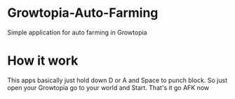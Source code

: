 # Growtopia-Auto-Farming
Simple application for auto farming in Growtopia

# How it work
This apps basically just hold down D or A and Space to punch block. So just open your Growtopia go to your world and Start. That's it go AFK now
